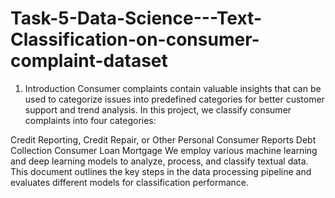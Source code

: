 # Task-5-Data-Science---Text-Classification-on-consumer-complaint-dataset

1. Introduction
Consumer complaints contain valuable insights that can be used to categorize issues into predefined categories for better customer support and trend analysis. In this project, we classify consumer complaints into four categories:

Credit Reporting, Credit Repair, or Other Personal Consumer Reports
Debt Collection
Consumer Loan
Mortgage
We employ various machine learning and deep learning models to analyze, process, and classify textual data. This document outlines the key steps in the data processing pipeline and evaluates different models for classification performance.
